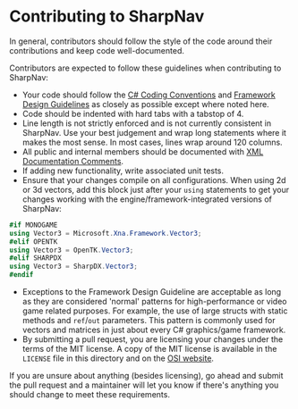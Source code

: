 Contributing to SharpNav
========================

In general, contributors should follow the style of the code around their
contributions and keep code well-documented.

Contributors are expected to follow these guidelines when contributing to
SharpNav:

  - Your code should follow the [C# Coding Conventions][1] and [Framework
    Design Guidelines][2] as closely as possible except where noted here.
  - Code should be indented with hard tabs with a tabstop of 4.
  - Line length is not strictly enforced and is not currently consistent
    in SharpNav. Use your best judgement and wrap long statements where it
    makes the most sense. In most cases, lines wrap around 120 columns.
  - All public and internal members should be documented with [XML
    Documentation Comments][3].
  - If adding new functionality, write associated unit tests.
  - Ensure that your changes compile on all configurations. When using 2d or
    3d vectors, add this block just after your `using` statements to get your
    changes working with the engine/framework-integrated versions of SharpNav:

```csharp
#if MONOGAME
using Vector3 = Microsoft.Xna.Framework.Vector3;
#elif OPENTK
using Vector3 = OpenTK.Vector3;
#elif SHARPDX
using Vector3 = SharpDX.Vector3;
#endif
```

  - Exceptions to the Framework Design Guideline are acceptable as long as
    they are considered 'normal' patterns for high-performance or video game
    related purposes. For example, the use of large structs with static
    methods and `ref`/`out` parameters. This pattern is commonly used for
    vectors and matrices in just about every C# graphics/game framework.
  - By submitting a pull request, you are licensing your changes under the
    terms of the MIT license. A copy of the MIT license is available in the
    `LICENSE` file in this directory and on the [OSI website][4].

If you are unsure about anything (besides licensing), go ahead and submit the
pull request and a maintainer will let you know if there's anything you should
change to meet these requirements.


[1]: http://msdn.microsoft.com/en-us/library/ff926074.aspx
[2]: http://msdn.microsoft.com/en-us/library/ms229042.aspx
[3]: http://msdn.microsoft.com/en-us/library/b2s063f7.aspx
[4]: http://opensource.org/licenses/MIT
